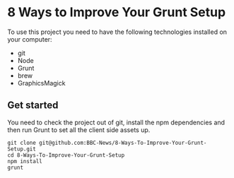 # 8 Ways to Improve Your Grunt Setup

To use this project you need to have the following technologies installed on your computer:

* git
* Node
* Grunt
* brew
* GraphicsMagick

## Get started

You need to check the project out of git, install the npm dependencies and then run Grunt to set all the client side assets up.

```
git clone git@github.com:BBC-News/8-Ways-To-Improve-Your-Grunt-Setup.git
cd 8-Ways-To-Improve-Your-Grunt-Setup
npm install
grunt
```